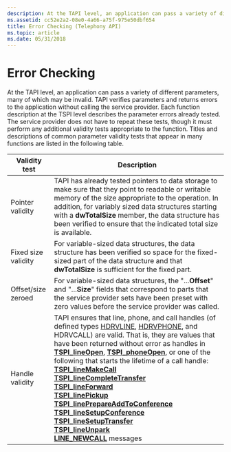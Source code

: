 ```yaml
---
description: At the TAPI level, an application can pass a variety of different parameters, many of which may be invalid.
ms.assetid: cc52e2a2-08e0-4a66-a75f-975e50dbf654
title: Error Checking (Telephony API)
ms.topic: article
ms.date: 05/31/2018
---
```


# Error Checking

At the TAPI level, an application can pass a variety of different parameters, many of which may be invalid. TAPI verifies parameters and returns errors to the application without calling the service provider. Each function description at the TSPI level describes the parameter errors already tested. The service provider does not have to repeat these tests, though it must perform any additional validity tests appropriate to the function. Titles and descriptions of common parameter validity tests that appear in many functions are listed in the following table.



| Validity test       | Description                                                                                                                                                                                                                                                                                                                                                                                                                                                                                                                                                                                                                                                                                                                                                                                                                                                                                                                                                                                      |
|---------------------|--------------------------------------------------------------------------------------------------------------------------------------------------------------------------------------------------------------------------------------------------------------------------------------------------------------------------------------------------------------------------------------------------------------------------------------------------------------------------------------------------------------------------------------------------------------------------------------------------------------------------------------------------------------------------------------------------------------------------------------------------------------------------------------------------------------------------------------------------------------------------------------------------------------------------------------------------------------------------------------------------|
| Pointer validity    | TAPI has already tested pointers to data storage to make sure that they point to readable or writable memory of the size appropriate to the operation. In addition, for variably sized data structures starting with a **dwTotalSize** member, the data structure has been verified to ensure that the indicated total size is available.                                                                                                                                                                                                                                                                                                                                                                                                                                                                                                                                                                                                                                                        |
| Fixed size validity | For variable-sized data structures, the data structure has been verified so space for the fixed-sized part of the data structure and that **dwTotalSize** is sufficient for the fixed part.                                                                                                                                                                                                                                                                                                                                                                                                                                                                                                                                                                                                                                                                                                                                                                                                      |
| Offset/size zeroed  | For variable-sized data structures, the "...**Offset**" and "...**Size**" fields that correspond to parts that the service provider sets have been preset with zero values before the service provider was called.                                                                                                                                                                                                                                                                                                                                                                                                                                                                                                                                                                                                                                                                                                                                                                               |
| Handle validity     | TAPI ensures that line, phone, and call handles (of defined types [HDRVLINE](hdrvline.md), [HDRVPHONE](hdrvphone.md), and HDRVCALL) are valid. That is, they are values that have been returned without error as handles in [**TSPI\_lineOpen**](/windows/win32/api/tspi/nf-tspi-tspi_lineopen), [**TSPI\_phoneOpen**](/windows/win32/api/tspi/nf-tspi-tspi_phoneopen), or one of the following that starts the lifetime of a call handle: [**TSPI\_lineMakeCall**](/windows/win32/api/tspi/nf-tspi-tspi_linemakecall)<br/> [**TSPI\_lineCompleteTransfer**](/windows/win32/api/tspi/nf-tspi-tspi_linecompletetransfer)<br/> [**TSPI\_lineForward**](/windows/win32/api/tspi/nf-tspi-tspi_lineforward)<br/> [**TSPI\_linePickup**](/windows/win32/api/tspi/nf-tspi-tspi_linepickup)<br/> [**TSPI\_linePrepareAddToConference**](/windows/win32/api/tspi/nf-tspi-tspi_lineprepareaddtoconference)<br/> [**TSPI\_lineSetupConference**](/windows/win32/api/tspi/nf-tspi-tspi_linesetupconference)<br/> [**TSPI\_lineSetupTransfer**](/windows/win32/api/tspi/nf-tspi-tspi_linesetuptransfer)<br/> [**TSPI\_lineUnpark**](/windows/win32/api/tspi/nf-tspi-tspi_lineunpark)<br/> [**LINE\_NEWCALL**](line-newcall.md) messages<br/> |



 

 

